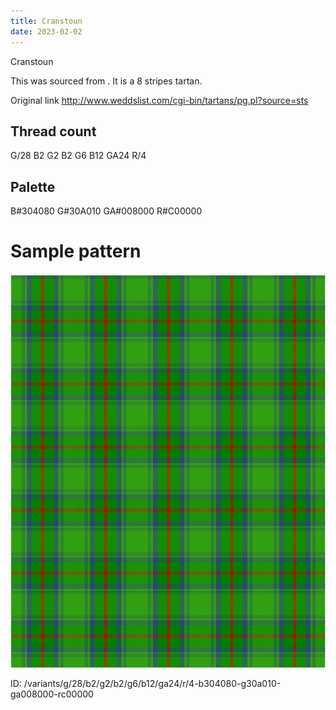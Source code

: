```yaml
---
title: Cranstoun
date: 2023-02-02
---
```

Cranstoun

This was sourced from <no value>.  It is a 8 stripes tartan.

Original link http://www.weddslist.com/cgi-bin/tartans/pg.pl?source=sts

## Thread count
G/28 B2 G2 B2 G6 B12 GA24 R/4

## Palette
B#304080 G#30A010 GA#008000 R#C00000

# Sample pattern

![Tartan detail](tartan.png "G/28 B2 G2 B2 G6 B12 GA24 R/4 tartan")

ID: /variants/g/28/b2/g2/b2/g6/b12/ga24/r/4-b304080-g30a010-ga008000-rc00000